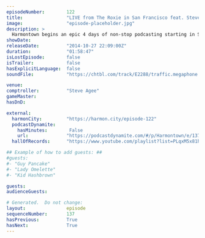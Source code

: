 ```yaml
---
episodeNumber:        122
title:                "LIVE from The Roxie in San Francisco feat. Steve Agee"
image:                "episode-placeholder.jpg"
description: >
  Harmontown begins an epic 4 days of non-stop podcasting starting in San Francisco with none other then comptroller Steve Agee!
showDate:             
releaseDate:          "2014-10-27 22:09:00Z"
duration:             "01:58:47"
isLostEpisode:        false
isTrailer:            false
hasExplicitLanguage:  false
soundFile:            "https://chtbl.com/track/E2288/traffic.megaphone.fm/STA9019948493.mp3?updated=1561582927"

venue:                
comptroller:          "Steve Agee"
gameMaster:           
hasDnD:               

external:
  harmonCity:         "https://harmon.city/episode-122"
  podcastDynamite:
    hasMinutes:        False
    url:              "https://podcastdynamite.com/#/p/Harmontown/e/137/122"
  hallOfRecords:      "https://www.youtube.com/playlist?list=PLqxM5x81hNOYTccLqROHY4q2ti5w7g7gT"

## Example of how to add guests: ##
#guests:
#- "Guy Pancake"
#- "Lady Omelette"
#- "Kid Hashbrown"

guests:
audienceGuests:

# Generated.  Do not change:
layout:               episode
sequenceNumber:       137
hasPrevious:          True
hasNext:              True
---
```


<!-- The episode description will be rendered here -->
<!-- Add your content below here -->

